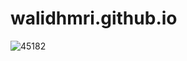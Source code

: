 # walidhmri.github.io
![45182](https://user-images.githubusercontent.com/94682505/142749983-194e2306-77ae-471a-a318-4bf7e74bc591.jpg)
